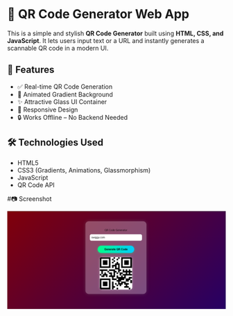 # 🔳 QR Code Generator Web App

This is a simple and stylish **QR Code Generator** built using **HTML, CSS, and JavaScript**. It lets users input text or a URL and instantly generates a scannable QR code in a modern UI.

## 🚀 Features

- ✅ Real-time QR Code Generation
- 🎨 Animated Gradient Background
- ✨ Attractive Glass UI Container
- 📱 Responsive Design
- 🔒 Works Offline – No Backend Needed

## 🛠️ Technologies Used

- HTML5
- CSS3 (Gradients, Animations, Glassmorphism)
- JavaScript
- QR Code API

 #📷 Screenshot

![App Screenshot](2025-05-06.png)



